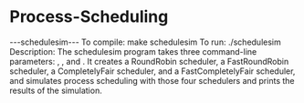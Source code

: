 # Process-Scheduling

---schedulesim---
To compile: make schedulesim
To run: ./schedulesim <number of CPU bound processes> <number of IO bound processes> <number of cycles to simulate> 
Description:
The schedulesim program takes three command-line parameters: <number of CPU bound processes>, <number of IO bound processes>,  and <number of cycles to simulate>. It creates a RoundRobin scheduler, a FastRoundRobin scheduler, a CompletelyFair  scheduler, and a FastCompletelyFair scheduler, and simulates process scheduling with those four schedulers and prints the results of the simulation.

